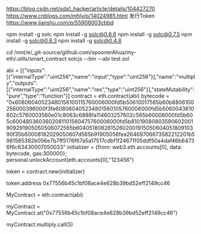 https://blog.csdn.net/sda1_hacker/article/details/104427270
https://www.cnblogs.com/mhly/p/14024985.html
发行Token https://www.jianshu.com/p/55908003cbbd


npm install -g solc
npm install -g solc@0.8.6
npm install -g solc@0.7.5
npm install -g solc@0.6.3
npm install -g solc@0.4.8

cd /mnt/e/_git-source/github.com/spoonerAhua/my-eth/.utils/smart_contract
solcjs --bin --abi test.sol

abi = [{"inputs":[{"internalType":"uint256","name":"input","type":"uint256"}],"name":"multiply","outputs":[{"internalType":"uint256","name":"res","type":"uint256"}],"stateMutability":"pure","type":"function"}]
contract = eth.contract(abi)
bytecode = "0x60806040523480156100115760006000fd5b50610017565b60b8806100256000396000f3fe608060405234801560105760006000fd5b5060043610602c5760003560e01c8063c6888fa114603257602c565b60006000fd5b605c6004803603602081101560475760006000fd5b81019080803590602001909291905050506072565b6040518082815260200191505060405180910390f35b60008182029050607d565b91905056fea26469706673582212201b5981585382b056e7b7ff5176f67a5a17517cdbf1f24671f05ddf50a4daf46b64736f6c63430007050033"
initializer = {from: web3.eth.accounts[0], data: bytecode, gas:300000};
personal.unlockAccount(eth.accounts[0],"123456")

token = contract.new(initializer)

token.address   0x77556b45c1bf08ace4e628b39bd52eff2149cc46


MyContract = eth.contract(abi)

myContract = MyContract.at("0x77556b45c1bf08ace4e628b39bd52eff2149cc46")

myContract.multiply.call(5)

